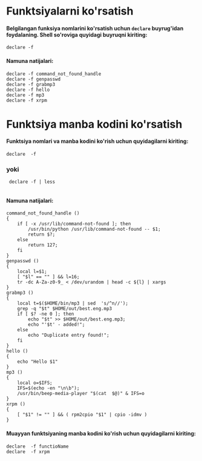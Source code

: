 # Funktsiyalarni ko'rsatish

#### Belgilangan funksiya nomlarini ko'rsatish uchun ```declare``` buyrug'idan foydalaning. Shell so'roviga quyidagi buyruqni kiriting:

```
declare -f
```
#### Namuna natijalari:

```
declare -f command_not_found_handle
declare -f genpasswd
declare -f grabmp3
declare -f hello
declare -f mp3
declare -f xrpm
```

# Funktsiya manba kodini ko'rsatish


#### Funktsiya nomlari va manba kodini ko'rish uchun quyidagilarni kiriting:


```
declare  -f

```

### yoki

```
 declare -f | less
 
 ```

#### Namuna natijalari:

```
command_not_found_handle () 
{ 
    if [ -x /usr/lib/command-not-found ]; then
        /usr/bin/python /usr/lib/command-not-found -- $1;
        return $?;
    else
        return 127;
    fi
}
genpasswd () 
{ 
    local l=$1;
    [ "$l" == "" ] && l=16;
    tr -dc A-Za-z0-9_ < /dev/urandom | head -c ${l} | xargs
}
grabmp3 () 
{ 
    local t=$($HOME/bin/mp3 | sed  's/^n//');
    grep -q "$t" $HOME/out/best.eng.mp3
    if [ $? -ne 0 ]; then
        echo "$t" >> $HOME/out/best.eng.mp3;
        echo "'$t' - added!";
    else
        echo "Duplicate entry found!";
    fi
}
hello () 
{ 
    echo "Hello $1"
}
mp3 () 
{ 
    local o=$IFS;
    IFS=$(echo -en "\n\b");
    /usr/bin/beep-media-player "$(cat  $@)" & IFS=o
}
xrpm () 
{ 
    [ "$1" != "" ] && ( rpm2cpio "$1" | cpio -idmv )
}

```

#### Muayyan funktsiyaning manba kodini ko'rish uchun quyidagilarni kiriting:


```
declare  -f functioName
declare  -f xrpm
```